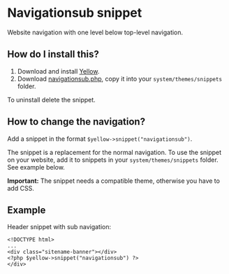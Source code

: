 Navigationsub snippet
=====================
Website navigation with one level below top-level navigation.

How do I install this?
----------------------
1. Download and install [Yellow](https://github.com/datenstrom/yellow/).  
2. Download [navigationsub.php](navigationsub.php?raw=true), copy it into your `system/themes/snippets` folder.  

To uninstall delete the snippet.

How to change the navigation?
-----------------------------
Add a snippet in the format `$yellow->snippet("navigationsub")`.  

The snippet is a replacement for the normal navigation. To use the snippet on your website, add it to snippets in your `system/themes/snippets` folder. See example below.

**Important:** The snippet needs a compatible theme, otherwise you have to add CSS.

Example
-------
Header snippet with sub navigation:

    <!DOCTYPE html>
    ...
    <div class="sitename-banner"></div>
    <?php $yellow->snippet("navigationsub") ?>
    </div>